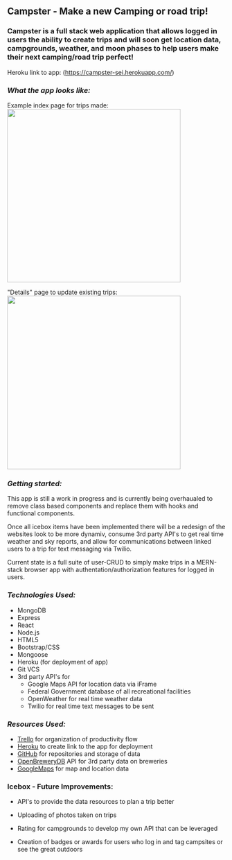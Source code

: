 ## Campster - Make a new Camping or road trip!


### Campster is a full stack web application that allows logged in users the ability to create trips and will soon get location data, campgrounds, weather, and moon phases to help users make their next camping/road trip perfect!

Heroku link to app: (https://campster-sei.herokuapp.com/)

### _What the app looks like:_

Example index page for trips made:
<img src="https://i.imgur.com/JESBYsO.png" width="400">

"Details" page to update existing trips:
<img src="https://i.imgur.com/oqwIFm5.png" width="400">

### _Getting started:_

This app is still a work in progress and is currently being overhaualed to remove class based components and replace them with hooks and functional components.

Once all icebox items have been implemented there will be a redesign of the websites look to be more dynamiv, consume 3rd party API's to get real time weather and sky reports, and allow for communications between linked users to a trip for text messaging via Twilio. 

Current state is a full suite of user-CRUD to simply make trips in a MERN-stack browser app with authentation/authorization features for logged in users. 


### _Technologies Used:_ 

* MongoDB
* Express
* React
* Node.js
* HTML5
* Bootstrap/CSS
* Mongoose 
* Heroku (for deployment of app)
* Git VCS
* 3rd party API's for 
    * Google Maps API for location data via iFrame
    * Federal Government database of all recreational facilities
    * OpenWeather for real time weather data
    * Twilio for real time text messages to be sent


### _Resources Used:_

* [Trello](https://trello.com/b/ADwPwWbO/campster) for organization of productivity flow
* [Heroku](https://campster-sei.herokuapp.com/) to create link to the app for deployment
* [GitHub](https://github.com/WomackCodes/campster) for repositories and storage of data
* [OpenBreweryDB](https://www.openbrewerydb.org/) API for 3rd party data on breweries
* [GoogleMaps](https://cloud.google.com/maps-platform/maps) for map and location data

### Icebox - Future Improvements: 

* API's to provide the data resources to plan a trip better

* Uploading of photos taken on trips 

* Rating for campgrounds to develop my own API that can be leveraged

* Creation of badges or awards for users who log in and tag campsites or see the great outdoors